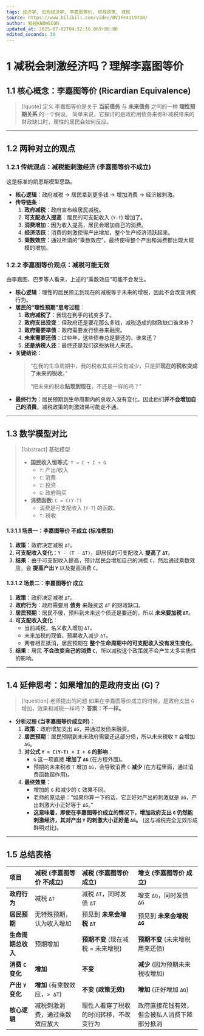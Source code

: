 ```yaml
---
tags: 经济学, 宏观经济学, 李嘉图等价, 财政政策, 减税
source: https://www.bilibili.com/video/BV1Fe41197DR/
author: 知经KNOWECON
updated_at: 2025-07-02T04:52:16.069+08:00
edited_seconds: 30
---
```

# 1 减税会刺激经济吗？理解李嘉图等价
## 1.1 核心概念：李嘉图等价 (Ricardian Equivalence)
> [!quote] 定义
> 李嘉图等价是关于 **当前债务** 与 **未来债务** 之间的一种 **理性预期关系** 的一个假设。
简单来说，它探讨的是政府用债务来弥补减税带来的财政缺口时，理性的居民会如何反应。
---
## 1.2 两种对立的观点
### 1.2.1 传统观点：减税能刺激经济 (李嘉图等价不成立)
这是标准的凯恩斯模型思路。
- **核心逻辑**：政府减税 → 居民拿到更多钱 → 增加消费 → 经济被刺激。
- **传导链条**：
    1.  **政府减税**：政府宣布给居民减税。
    2.  **可支配收入提高**：居民的可支配收入 (`Y-T`) 增加了。
    3.  **消费增加**：因为收入提高，居民会增加自己的消费。
    4.  **经济活跃**：消费的刺激使得产出增加，整个生产经济活跃起来。
    5.  **乘数效应**：通过所谓的“乘数效应”，最终使得整个产出和消费都出现大规模的增加。
### 1.2.2 李嘉图等价观点：减税可能无效
由李嘉图、巴罗等人看来，上述的“乘数效应”可能不会发生。
- **核心逻辑**：理性的居民预见到现在的减税等于未来的增税，因此不会改变消费行为。
- **居民的“理性预期”思考过程**：
    1.  **政府减税了**：我现在到手的钱变多了。
    2.  **政府支出没变**：但政府还是要花那么多钱，减税造成的财政缺口谁来补？
    3.  **政府需要举债**：政府需要发行债券来融资。
    4.  **未来需要还债**：过些年，这些债券总是要还的，谁来还？
    5.  **还是纳税人还**：最终还是我们这些纳税人来还。
- **关键结论**：
    > “在我的生命周期中，我的税收其实并没有减少，只是把**现在的税收变成了未来的税收**。”
    >
    > “把未来的税收**贴现到现在**，不还是一样的吗？”
- **最终行为**：居民预期到生命周期内的总收入没有变化，因此他们**并不会增加自己的消费**。减税政策的刺激效果可能走不通。
---
## 1.3 数学模型对比
> [!abstract] 基础模型
> - **国民收入恒等式**: `Y = C + I + G`
>   - `Y`: 产出/收入
>   - `C`: 消费
>   - `I`: 投资
>   - `G`: 政府购买
> - **消费函数**: `C = C(Y-T)`
>   - 消费是可支配收入 (`Y-T`) 的函数。
>   - `T`: 税收
#### 1.3.1.1 场景一：李嘉图等价 **不成立** (标准模型)
1.  **政策**：政府决定减税 `ΔT`。
2.  **可支配收入变化**：`Y - (T - ΔT)`，即居民的可支配收入 **提高了 `ΔT`**。
3.  **结果**：由于可支配收入提高，预计居民会增加自己的消费 `C`，然后通过乘数效应，会 **提高产出 `Y`** 以及提高消费 `C`。
#### 1.3.1.2 场景二：李嘉图等价 **成立**
1.  **政策**：政府决定减税 `ΔT`。
2.  **政府行为**：政府需要用 **债务** 来融资这 `ΔT` 的财政缺口。
3.  **居民预期**：居民不傻，预料到未来这个债还是要还的，所以 **未来要加税 `ΔT`**。
4.  **可支配收入变化**：
    - 当前减税，名义收入增加 `ΔT`。
    - 未来加税的现值，预期收入减少 `ΔT`。
    - 两者相互抵消，居民预期在 **整个生命周期中的可支配收入没有发生变化**。
5.  **结果**：居民 **不会改变自己的消费 `C`**，所以减税这个政策就不会产生太多实质性的影响。
---
## 1.4 延伸思考：如果增加的是政府支出 (G)？
> [!question] 老师提出的问题
> 如果在李嘉图等价成立的时候，是政府支出 `G` 增加，效果和减税一样吗？
> **答案：不一样。**
- **分析过程 (当李嘉图等价成立时)**：
    1.  **政策**：政府增加支出 `ΔG`，并通过发债来融资。
    2.  **居民预期**：居民预期到未来政府需要还这部分债，所以未来税收 `T` 会增加 `ΔG`。
    3.  **对公式 `Y = C(Y-T) + I + G` 的影响**：
        - `G` 这一项直接 **增加了 `ΔG`** (在方程外面)。
        - 预期的未来税收 `T` 增加 `ΔG`，会导致消费 `C` **减少** (在方程里面，通过消费函数起作用)。
    4.  **最终效果**：
        - 增加的 `G` 和减少的 `C` 效果不同。
        - 老师的原话是：“如果你算一下的话，它正好对产出的刺激就是 `ΔG`，产出刺激大小正好等于 `ΔG`。”
        - **这意味着，即使在李嘉图等价成立的情况下，增加政府支出 `G` 仍然能刺激经济，其对产出 `Y` 的刺激大小正好是 `ΔG`。** (这与减税完全无效形成鲜明对比)。
---
## 1.5 总结表格
| 项目 | 减税 (李嘉图等价 **不成立**) | 减税 (李嘉图等价 **成立**) | 增支 (李嘉图等价 **成立**) |
| :--- | :--- | :--- | :--- |
| **政府行为** | 减税 `ΔT` | 减税 `ΔT`，同时发债 `ΔT` | 增支 `ΔG`，同时发债 `ΔG` |
| **居民预期** | 无特殊预期，认为收入增加 | 预见到 **未来会增税 `ΔT`** | 预见到 **未来会增税 `ΔG`** |
| **生命周期总收入** | 预期增加 | **预期不变** (现在减税 = 未来增税) | **预期不变** (未来增税用来还债) |
| **消费 `C` 变化** | **增加** | **不变** | **减少** (因为预期未来税收增加) |
| **产出 `Y` 变化** | **增加** (有乘数效应，`> ΔT`) | **不变 (政策无效)** | **增加** (正好增加 `ΔG`) |
| **核心逻辑** | 减税刺激消费，通过乘数效应放大 | 理性人看穿了税收的时间转移，不改变行为 | 政府直接花钱有效，但会被私人消费下降部分抵消 |